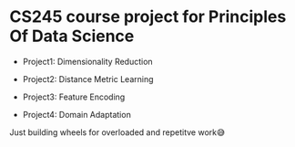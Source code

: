 # CS245 course project for Principles Of Data Science

* Project1: Dimensionality Reduction 

* Project2: Distance Metric Learning

* Project3: Feature Encoding

* Project4: Domain Adaptation

Just building wheels for overloaded and repetitve work😅
